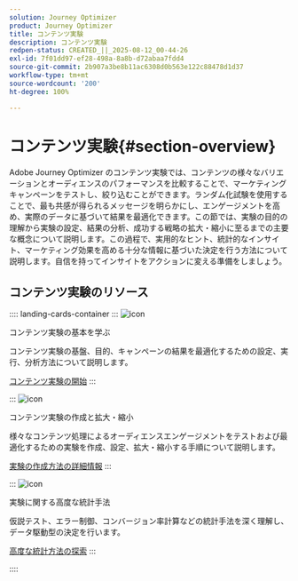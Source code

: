 ```yaml
---
solution: Journey Optimizer
product: Journey Optimizer
title: コンテンツ実験
description: コンテンツ実験
redpen-status: CREATED_||_2025-08-12_00-44-26
exl-id: 7f01dd97-ef28-498a-8a8b-d72abaa7fdd4
source-git-commit: 2b907a3be8b11ac6308d0b563e122c88478d1d37
workflow-type: tm+mt
source-wordcount: '200'
ht-degree: 100%

---
```


# コンテンツ実験{#section-overview}

Adobe Journey Optimizer のコンテンツ実験では、コンテンツの様々なバリエーションとオーディエンスのパフォーマンスを比較することで、マーケティングキャンペーンをテストし、絞り込むことができます。ランダム化試験を使用することで、最も共感が得られるメッセージを明らかにし、エンゲージメントを高め、実際のデータに基づいて結果を最適化できます。この節では、実験の目的の理解から実験の設定、結果の分析、成功する戦略の拡大・縮小に至るまでの主要な概念について説明します。この過程で、実用的なヒント、統計的なインサイト、マーケティング効果を高める十分な情報に基づいた決定を行う方法について説明します。自信を持ってインサイトをアクションに変える準備をしましょう。

## コンテンツ実験のリソース

:::: landing-cards-container
:::
![icon](https://cdn.experienceleague.adobe.com/icons/circle-play.svg)

コンテンツ実験の基本を学ぶ

コンテンツ実験の基盤、目的、キャンペーンの結果を最適化するための設定、実行、分析方法について説明します。

[コンテンツ実験の開始](../using/content-management/get-started-experiment.md)
:::

:::
![icon](https://cdn.experienceleague.adobe.com/icons/list-check.svg)

コンテンツ実験の作成と拡大・縮小

様々なコンテンツ処理によるオーディエンスエンゲージメントをテストおよび最適化するための実験を作成、設定、拡大・縮小する手順について説明します。

[実験の作成方法の詳細情報](../using/content-management/content-experiment.md)
:::

:::
![icon](https://cdn.experienceleague.adobe.com/icons/chart-line.svg)

実験に関する高度な統計手法

仮説テスト、エラー制御、コンバージョン率計算などの統計手法を深く理解し、データ駆動型の決定を行います。

[高度な統計方法の探索](technotes-landing-page.md)
:::

::::
